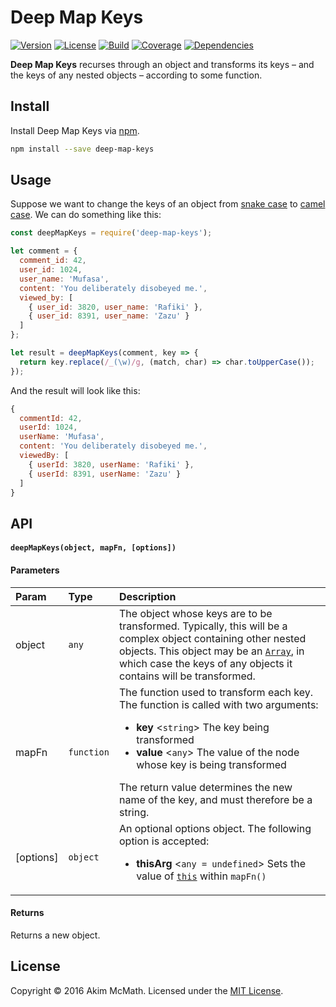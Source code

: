 # Deep Map Keys

[![Version][version-badge]][npm]
[![License][license-badge]][license]
[![Build][build-badge]][travis]
[![Coverage][coverage-badge]][coveralls]
[![Dependencies][dependencies-badge]][gemnasium]

**Deep Map Keys** recurses through an object and transforms its keys &ndash; and
the keys of any nested objects &ndash; according to some function.

## Install

Install Deep Map Keys via [npm][npm].

```sh
npm install --save deep-map-keys
```

## Usage

Suppose we want to change the keys of an object from [snake case][snake-case] to
[camel case][camel-case]. We can do something like this:

```js
const deepMapKeys = require('deep-map-keys');

let comment = {
  comment_id: 42,
  user_id: 1024,
  user_name: 'Mufasa',
  content: 'You deliberately disobeyed me.',
  viewed_by: [
    { user_id: 3820, user_name: 'Rafiki' },
    { user_id: 8391, user_name: 'Zazu' }
  ]
};

let result = deepMapKeys(comment, key => {
  return key.replace(/_(\w)/g, (match, char) => char.toUpperCase());
});
```

And the result will look like this:

```js
{
  commentId: 42,
  userId: 1024,
  userName: 'Mufasa',
  content: 'You deliberately disobeyed me.',
  viewedBy: [
    { userId: 3820, userName: 'Rafiki' },
    { userId: 8391, userName: 'Zazu' }
  ]
}
```

## API

#### `deepMapKeys(object, mapFn, [options])`

#### Parameters

<table>
  <thead>
    <tr>
      <th align="left">Param</th>
      <th align="left">Type</th>
      <th align="left">Description</th>
    </tr>
  </thead>
  <tbody>
    <tr>
      <td>object</td>
      <td><code>any</code></td>
      <td>
        The object whose keys are to be transformed. Typically, this will be
        a complex object containing other nested objects. This object may be an
        <a href="https://developer.mozilla.org/en-US/docs/Web/JavaScript/Reference/Global_Objects/Array">
        <code>Array</code></a>, in which case the keys of any objects it
        contains will be transformed.
      </td>
    </tr>
    <tr>
      <td>mapFn</td>
      <td><code>function</code></td>
      <td>
        The function used to transform each key. The function is
        called with two arguments:
        <ul>
          <li>
            <strong>key</strong> &lt;<code>string</code>&gt;
            The key being transformed
          </li>
          <li>
            <strong>value</strong> &lt;<code>any</code>&gt;
            The value of the node whose key is being transformed
          </li>
        </ul>
        The return value determines the new name of the key, and must therefore
        be a string.
      </td>
    </tr>
    <tr>
      <td>[options]</td>
      <td><code>object</code></td>
      <td>
        An optional options object. The following option is accepted:
        <ul>
          <li>
            <strong>thisArg</strong> &lt;<code>any = undefined</code>&gt;
            Sets the value of
            <a href="https://developer.mozilla.org/en-US/docs/Web/JavaScript/Reference/Operators/this"><code>this</code></a>
            within <code>mapFn()</code>
          </li>
        </ul>
      </td>
    </tr>
  </tbody>
</table>

#### Returns

Returns a new object.

## License

Copyright &copy; 2016 Akim McMath. Licensed under the [MIT License][license].

[version-badge]: https://img.shields.io/npm/v/deep-map-keys.svg?style=flat-square
[license-badge]: https://img.shields.io/npm/l/deep-map-keys.svg?style=flat-square
[build-badge]: https://img.shields.io/travis/akim-mcmath/deep-map-keys/master.svg?style=flat-square
[coverage-badge]: https://img.shields.io/coveralls/akim-mcmath/deep-map-keys/master.svg?style=flat-square&service=github
[dependencies-badge]: https://img.shields.io/gemnasium/akim-mcmath/deep-map-keys.svg?style=flat-square
[npm]: https://www.npmjs.com/package/deep-map-keys
[license]: LICENSE
[travis]: https://travis-ci.org/akim-mcmath/deep-map-keys
[coveralls]: https://coveralls.io/github/akim-mcmath/deep-map-keys?branch=master
[gemnasium]: https://gemnasium.com/akim-mcmath/deep-map-keys
[snake-case]: https://en.wikipedia.org/wiki/Snake_case
[camel-case]: https://en.wikipedia.org/wiki/CamelCase
